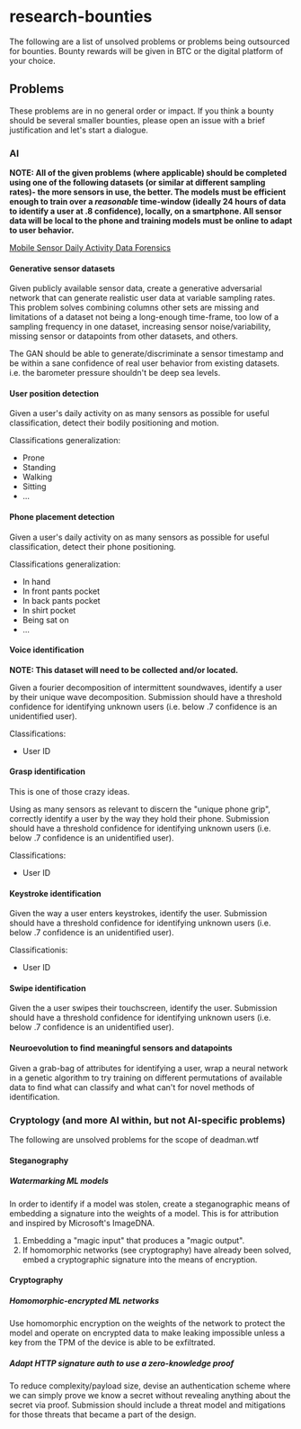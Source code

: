 # research-bounties

The following are a list of unsolved problems or problems being outsourced for
bounties. Bounty rewards will be given in BTC or the digital platform of your 
choice.

## Problems

These problems are in no general order or impact. If you think a bounty should
be several smaller bounties, please open an issue with a brief justification
and let's start a dialogue.

### AI

**NOTE: All of the given problems (where applicable) should be completed using one of the following 
datasets (or similar at different sampling rates)- the more sensors in use, the better. The models
must be efficient enough to train over a *reasonable* time-window (ideally 24 hours of data to identify a user at .8 confidence), 
locally, on a smartphone. All sensor data will be local to the phone and training models must be online to adapt to user behavior.**

[Mobile Sensor Daily Activity Data Forensics](https://ieee-dataport.org/documents/mobile-sensor-daily-activity-data-forensics)

#### Generative sensor datasets

Given publicly available sensor data, create a generative adversarial network that can generate realistic user data at 
variable sampling rates. This problem solves combining columns other sets are missing and limitations of a dataset not 
being a long-enough time-frame, too low of a sampling frequency in one dataset, increasing sensor noise/variability, 
missing sensor or datapoints from other datasets, and others.

The GAN should be able to generate/discriminate a sensor timestamp and be within a sane confidence of real user behavior
from existing datasets. i.e. the barometer pressure shouldn't be deep sea levels.

#### User position detection

Given a user's daily activity on as many sensors as possible for useful classification, detect their bodily positioning
and motion.

Classifications generalization:

- Prone
- Standing
- Walking
- Sitting
- ...

#### Phone placement detection

Given a user's daily activity on as many sensors as possible for useful classification, detect their phone positioning.

Classifications generalization:

- In hand
- In front pants pocket
- In back pants pocket
- In shirt pocket
- Being sat on
- ...

#### Voice identification

**NOTE: This dataset will need to be collected and/or located.**

Given a fourier decomposition of intermittent soundwaves, identify a user by their unique wave decomposition.
Submission should have a threshold confidence for identifying unknown users (i.e. below .7 confidence is an
unidentified user).

Classifications:

- User ID

#### Grasp identification

This is one of those crazy ideas.

Using as many sensors as relevant to discern the "unique phone grip", correctly identify a user by the way
they hold their phone. Submission should have a threshold confidence for identifying unknown users (i.e. 
below .7 confidence is an unidentified user).

Classifications:

- User ID

#### Keystroke identification

Given the way a user enters keystrokes, identify the user. Submission should have a threshold confidence for
identifying unknown users (i.e. below .7 confidence is an unidentified user).

Classificationis:

- User ID

#### Swipe identification

Given the a user swipes their touchscreen, identify the user. Submission should have a threshold confidence
for identifying unknown users (i.e. below .7 confidence is an unidentified user).

#### Neuroevolution to find meaningful sensors and datapoints

Given a grab-bag of attributes for identifying a user, wrap a neural network in a genetic algorithm to 
try training on different permutations of available data to find what can classify and what can't for 
novel methods of identification.

### Cryptology (and more AI within, but not AI-specific problems)

The following are unsolved problems for the scope of deadman.wtf

#### Steganography

##### Watermarking ML models

In order to identify if a model was stolen, create a steganographic means of embedding a signature
into the weights of a model. This is for attribution and inspired by Microsoft's ImageDNA. 

1. Embedding a "magic input" that produces a "magic output".
2. If homomorphic networks (see cryptography) have already been solved, embed a cryptographic signature
into the means of encryption.

#### Cryptography

##### Homomorphic-encrypted ML networks

Use homomorphic encryption on the weights of the network to protect the model and operate on encrypted 
data to make leaking impossible unless a key from the TPM of the device is able to be exfiltrated.

##### Adapt HTTP signature auth to use a zero-knowledge proof

To reduce complexity/payload size, devise an authentication scheme where we can simply prove we know 
a secret without revealing anything about the secret via proof. Submission should include a threat 
model and mitigations for those threats that became a part of the design.


